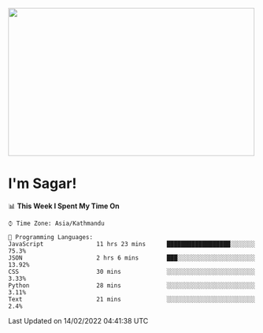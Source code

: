 
<img src="https://media.giphy.com/media/3ornk57KwDXf81rjWM/giphy.gif" width="500" height="300" frameBorder="0" class="giphy-embed" allowFullScreen></img>

#   I'm Sagar!

<!--START_SECTION:waka-->
📊 **This Week I Spent My Time On** 

```text
⌚︎ Time Zone: Asia/Kathmandu

💬 Programming Languages: 
JavaScript               11 hrs 23 mins      ██████████████████░░░░░░░   75.3% 
JSON                     2 hrs 6 mins        ███░░░░░░░░░░░░░░░░░░░░░░   13.92% 
CSS                      30 mins             ░░░░░░░░░░░░░░░░░░░░░░░░░   3.33% 
Python                   28 mins             ░░░░░░░░░░░░░░░░░░░░░░░░░   3.11% 
Text                     21 mins             ░░░░░░░░░░░░░░░░░░░░░░░░░   2.4%

```


 Last Updated on 14/02/2022 04:41:38 UTC
<!--END_SECTION:waka-->
